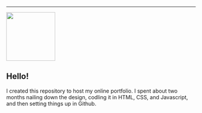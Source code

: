 ---
<img align="" height='130px' src="https://github.com/creativeleej/creativeleej.github.io/assets/15526125/2a3a8b8f-64df-4480-8f4a-01572e76dbbb.png"/>

## Hello!

<p>I created this repository to host my online portfolio. I spent about two months nailing down the design, codling it in HTML, CSS, and Javascript, and then setting things up in Github.</p>  

